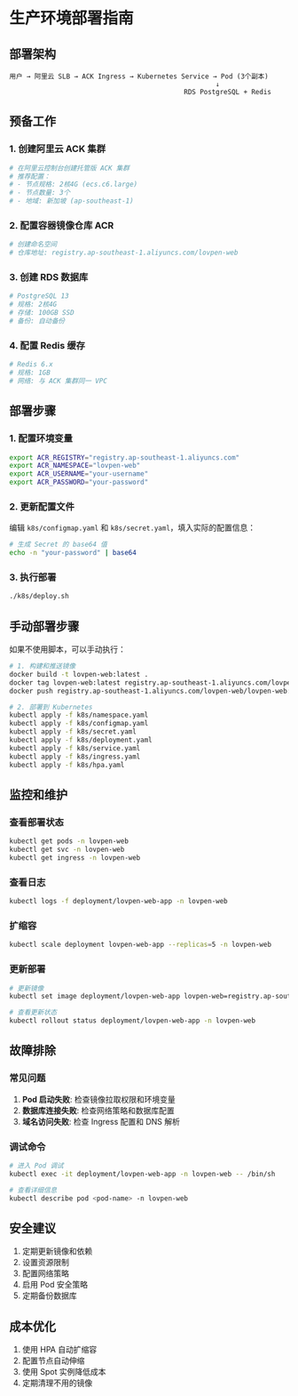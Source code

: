 # 生产环境部署指南

## 部署架构

```
用户 → 阿里云 SLB → ACK Ingress → Kubernetes Service → Pod (3个副本)
                                                    ↓
                                            RDS PostgreSQL + Redis
```

## 预备工作

### 1. 创建阿里云 ACK 集群
```bash
# 在阿里云控制台创建托管版 ACK 集群
# 推荐配置：
# - 节点规格: 2核4G (ecs.c6.large)
# - 节点数量: 3个
# - 地域: 新加坡 (ap-southeast-1)
```

### 2. 配置容器镜像仓库 ACR
```bash
# 创建命名空间
# 仓库地址: registry.ap-southeast-1.aliyuncs.com/lovpen-web
```

### 3. 创建 RDS 数据库
```bash
# PostgreSQL 13
# 规格: 2核4G
# 存储: 100GB SSD
# 备份: 自动备份
```

### 4. 配置 Redis 缓存
```bash
# Redis 6.x
# 规格: 1GB
# 网络: 与 ACK 集群同一 VPC
```

## 部署步骤

### 1. 配置环境变量
```bash
export ACR_REGISTRY="registry.ap-southeast-1.aliyuncs.com"
export ACR_NAMESPACE="lovpen-web"
export ACR_USERNAME="your-username"
export ACR_PASSWORD="your-password"
```

### 2. 更新配置文件
编辑 `k8s/configmap.yaml` 和 `k8s/secret.yaml`，填入实际的配置信息：

```bash
# 生成 Secret 的 base64 值
echo -n "your-password" | base64
```

### 3. 执行部署
```bash
./k8s/deploy.sh
```

## 手动部署步骤

如果不使用脚本，可以手动执行：

```bash
# 1. 构建和推送镜像
docker build -t lovpen-web:latest .
docker tag lovpen-web:latest registry.ap-southeast-1.aliyuncs.com/lovpen-web/lovpen-web:latest
docker push registry.ap-southeast-1.aliyuncs.com/lovpen-web/lovpen-web:latest

# 2. 部署到 Kubernetes
kubectl apply -f k8s/namespace.yaml
kubectl apply -f k8s/configmap.yaml
kubectl apply -f k8s/secret.yaml
kubectl apply -f k8s/deployment.yaml
kubectl apply -f k8s/service.yaml
kubectl apply -f k8s/ingress.yaml
kubectl apply -f k8s/hpa.yaml
```

## 监控和维护

### 查看部署状态
```bash
kubectl get pods -n lovpen-web
kubectl get svc -n lovpen-web
kubectl get ingress -n lovpen-web
```

### 查看日志
```bash
kubectl logs -f deployment/lovpen-web-app -n lovpen-web
```

### 扩缩容
```bash
kubectl scale deployment lovpen-web-app --replicas=5 -n lovpen-web
```

### 更新部署
```bash
# 更新镜像
kubectl set image deployment/lovpen-web-app lovpen-web=registry.ap-southeast-1.aliyuncs.com/lovpen-web/lovpen-web:new-tag -n lovpen-web

# 查看更新状态
kubectl rollout status deployment/lovpen-web-app -n lovpen-web
```

## 故障排除

### 常见问题
1. **Pod 启动失败**: 检查镜像拉取权限和环境变量
2. **数据库连接失败**: 检查网络策略和数据库配置
3. **域名访问失败**: 检查 Ingress 配置和 DNS 解析

### 调试命令
```bash
# 进入 Pod 调试
kubectl exec -it deployment/lovpen-web-app -n lovpen-web -- /bin/sh

# 查看详细信息
kubectl describe pod <pod-name> -n lovpen-web
```

## 安全建议

1. 定期更新镜像和依赖
2. 设置资源限制
3. 配置网络策略
4. 启用 Pod 安全策略
5. 定期备份数据库

## 成本优化

1. 使用 HPA 自动扩缩容
2. 配置节点自动伸缩
3. 使用 Spot 实例降低成本
4. 定期清理不用的镜像
